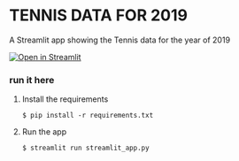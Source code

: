 # TENNIS DATA FOR 2019

A Streamlit app showing the Tennis data for the year of 2019 

[![Open in Streamlit](https://static.streamlit.io/badges/streamlit_badge_black_white.svg)](https://gdp-dashboard-template.streamlit.app/)

### run it here

1. Install the requirements

   ```
   $ pip install -r requirements.txt
   ```

2. Run the app

   ```
   $ streamlit run streamlit_app.py
   ```
